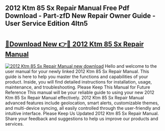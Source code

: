 ## 2012 Ktm 85 Sx Repair Manual Free Pdf Download - Part-zfD New Repair Owner Guide - User Service Edition 4Itn5

# <h2><a href="http://bc93148.oget.top/?id=2012+Ktm+85+Sx+Repair+Manual">🔗Download New 👉🔴 2012 Ktm 85 Sx Repair Manual</a></h2>

[![2012 Ktm 85 Sx Repair Manual new download](https://i.imgur.com/5g1atiW.png)](http://bc93148.oget.top/?id=2012+Ktm+85+Sx+Repair+Manual)
Hello and welcome to the user manual for your newly linked 2012 Ktm 85 Sx Repair Manual. This guide is here to help you master the functions and capabilities of your product. Inside, you will find detailed instructions for installation, usage, maintenance, and troubleshooting. Please Keep This Manual for Future Reference This manual will be your reliable guide to using your new 2012 Ktm 85 Sx Repair Manual effectively. 2012 Ktm 85 Sx Repair Manual advanced features include geolocation, smart alerts, customizable themes, and multi-device syncing, all easily controlled through the user-friendly and intuitive interface. Please Keep Us Updated 2012 Ktm 85 Sx Repair Manual. Share your feedback and suggestions to help us improve our products and services.
